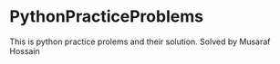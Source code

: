 # PythonPracticeProblems
This is python practice prolems and their solution. Solved by Musaraf Hossain
